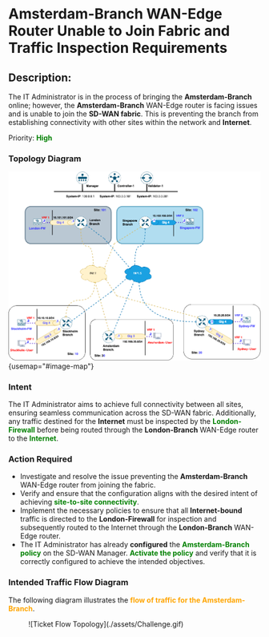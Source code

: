 # Amsterdam-Branch WAN-Edge Router Unable to Join Fabric and Traffic Inspection Requirements

## Description:
The IT Administrator is in the process of bringing the **Amsterdam-Branch** online; however, the **Amsterdam-Branch** WAN-Edge router is facing issues and is unable to join the **SD-WAN fabric**. This is preventing the branch from establishing connectivity with other sites within the network and **Internet**.

Priority: **<font color="green">High</font>**

### Topology Diagram


![Ticket Topology](./assets/Challenge-Topology.png){usemap="#image-map"}
<map name="image-map">
     <area target="_self" alt="Stockholm-Branch" title="Stockholm-Branch" href="telnet://127.0.0.1:9013" coords="232,611,28" shape="circle">
     <area target="_self" alt="Stockholm-FW" title="Stockholm-FW" href="telnet://127.0.0.1:9015" coords="37,594,70,618" shape="rect">
     <area target="_self" alt="Stockholm-User" title="Stockholm-User" href="telnet://127.0.0.1:9016" coords="35,678,74,707" shape="rect">
     <area target="_self" alt="Amsterdam-Branch" title="Amsterdam-Branch" href="telnet://127.0.0.1:9000" coords="406,665,25" shape="circle">
     <area target="_self" alt="Amsterdam-User" title="Amsterdam-User" href="telnet://127.0.0.1:9002" coords="587,649,623,673" shape="rect">
     <area target="_self" alt="Sydney-Branch" title="Sydney-Branch" href="telnet://127.0.0.1:9017" coords="783,606,23" shape="circle">
     <area target="_self" alt="Sydney-FW" title="Sydney-FW" href="telnet://127.0.0.1:9019" coords="948,583,982,610" shape="rect">
     <area target="_self" alt="Sydney-User" title="Sydney-User" href="telnet://127.0.0.1:9020" coords="949,677,983,700" shape="rect">
     <area target="_self" alt="London-Branch" title="London-Branch" href="telnet://127.0.0.1:9006" coords="293,206,29" shape="circle">
     <area target="_self" alt="London-FW" title="London-FW" href="telnet://127.0.0.1:9008" coords="101,191,135,216" shape="rect">
     <area target="_self" alt="Singapore-Branch" title="Singapore-Branch" href="telnet://127.0.0.1:9010" coords="552,206,27" shape="circle">
     <area target="_self" alt="Singapore-FW" title="Singapore-FW" href="telnet://127.0.0.1:9012" coords="714,186,753,212" shape="rect">
     <area target="_self" alt="Controller-1" title="Controller-1" href="telnet://127.0.0.1:9003" coords="429,29,30" shape="circle">
</map>


### Intent

The IT Administrator aims to achieve full connectivity between all sites, ensuring seamless communication across the SD-WAN fabric.
Additionally, any traffic destined for the **Internet** must be inspected by the **<font color="green">London-Firewall</font>** before being routed through the **London-Branch** WAN-Edge router to the **<font color="green">Internet</font>**.

### Action Required

- Investigate and resolve the issue preventing the **Amsterdam-Branch** WAN-Edge router from joining the fabric.
- Verify and ensure that the configuration aligns with the desired intent of achieving **<font color="green">site-to-site connectivity</font>**.
- Implement the necessary policies to ensure that all **Internet-bound** traffic is directed to the **London-Firewall** for inspection and subsequently routed to the Internet through the **London-Branch** WAN-Edge router.
- The IT Administrator has already **configured** the **<font color="green">Amsterdam-Branch policy</font>** on the SD-WAN Manager. **<font color="green">Activate the policy</font>** and verify that it is correctly configured to achieve the intended objectives.
### Intended Traffic Flow Diagram

The following diagram illustrates the **<font color="orange">flow of traffic for the Amsterdam-Branch</font>**.

<figure markdown>
  ![Ticket Flow Topology](./assets/Challenge.gif)
</figure>